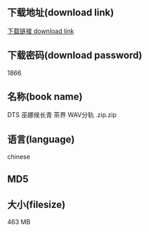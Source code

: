 ## 下载地址(download link)
[下载链接 download link](https://tutu365.netlify.app/?s=DTS+%E5%B7%AB%E5%A8%9C%E4%BE%AF%E9%95%BF%E9%9D%92+%E8%8C%B6%E7%95%8C+WAV%E5%88%86%E8%BD%A8+.zip)

## 下载密码(download password)
1866

## 名称(book name)
DTS 巫娜侯长青 茶界 WAV分轨 .zip.zip

## 语言(language)
chinese

## MD5


## 大小(filesize)
463 MB
